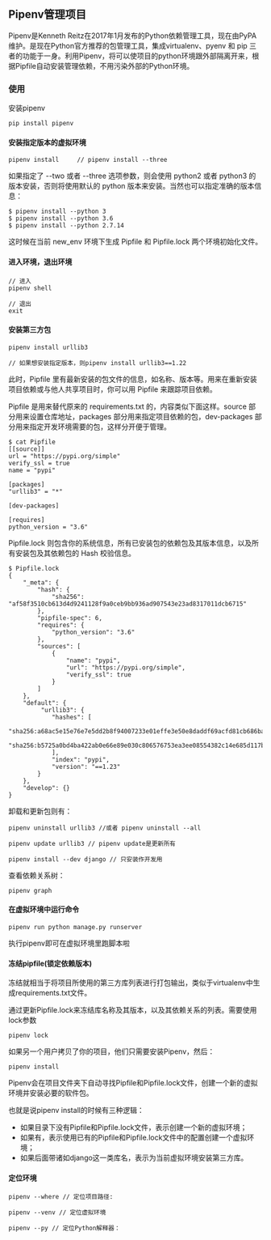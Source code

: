## Pipenv管理项目
Pipenv是Kenneth Reitz在2017年1月发布的Python依赖管理工具，现在由PyPA维护。是现在Python官方推荐的包管理工具，集成virtualenv、pyenv 和 pip 三者的功能于一身。利用Pipenv，将可以使项目的python环境跟外部隔离开来，根据Pipfile自动安装管理依赖，不用污染外部的Python环境。

### 使用

安装pipenv

```
pip install pipenv
```

#### 安装指定版本的虚拟环境

```
pipenv install     // pipenv install --three
```

如果指定了 --two 或者 --three 选项参数，则会使用 python2 或者 python3 的版本安装，否则将使用默认的 python 版本来安装。当然也可以指定准确的版本信息：

```
$ pipenv install --python 3
$ pipenv install --python 3.6
$ pipenv install --python 2.7.14
```

这时候在当前 new_env 环境下生成 Pipfile 和 Pipfile.lock 两个环境初始化文件。

#### 进入环境，退出环境

```
// 进入
pipenv shell

// 退出
exit
```

#### 安装第三方包

```
pipenv install urllib3

// 如果想安装指定版本，则pipenv install urllib3==1.22
```

此时，Pipfile 里有最新安装的包文件的信息，如名称、版本等。用来在重新安装项目依赖或与他人共享项目时，你可以用 Pipfile 来跟踪项目依赖。

Pipfile 是用来替代原来的 requirements.txt 的，内容类似下面这样。source 部分用来设置仓库地址，packages 部分用来指定项目依赖的包，dev-packages 部分用来指定开发环境需要的包，这样分开便于管理。

```
$ cat Pipfile
[[source]]
url = "https://pypi.org/simple"
verify_ssl = true
name = "pypi"

[packages]
"urllib3" = "*"

[dev-packages]

[requires]
python_version = "3.6"
```

Pipfile.lock 则包含你的系统信息，所有已安装包的依赖包及其版本信息，以及所有安装包及其依赖包的 Hash 校验信息。

```
$ Pipfile.lock
{
    "_meta": {
        "hash": {
            "sha256": "af58f3510cb613d4d9241128f9a0ceb9bb936ad907543e23ad8317011dcb6715"
        },
        "pipfile-spec": 6,
        "requires": {
            "python_version": "3.6"
        },
        "sources": [
            {
                "name": "pypi",
                "url": "https://pypi.org/simple",
                "verify_ssl": true
            }
        ]
    },
    "default": {                
         "urllib3": {
            "hashes": [
                "sha256:a68ac5e15e76e7e5dd2b8f94007233e01effe3e50e8daddf69acfd81cb686baf",
                "sha256:b5725a0bd4ba422ab0e66e89e030c806576753ea3ee08554382c14e685d117b5"
            ],
            "index": "pypi",
            "version": "==1.23"
        }
    },
    "develop": {}
}
```


卸载和更新包则有：

```
pipenv uninstall urllib3 //或者 pipenv uninstall --all

pipenv update urllib3 // pipenv update是更新所有

pipenv install --dev django // 只安装作开发用
```

查看依赖关系树：

```
pipenv graph
```

#### 在虚拟环境中运行命令

```
pipenv run python manage.py runserver
```

执行pipenv即可在虚拟环境里跑脚本啦

#### 冻结pipfile(锁定依赖版本)
冻结就相当于将项目所使用的第三方库列表进行打包输出，类似于virtualenv中生成requirements.txt文件。

通过更新Pipfile.lock来冻结库名称及其版本，以及其依赖关系的列表。需要使用lock参数

```
pipenv lock
```

如果另一个用户拷贝了你的项目，他们只需要安装Pipenv，然后：

```
pipenv install
```

Pipenv会在项目文件夹下自动寻找Pipfile和Pipfile.lock文件，创建一个新的虚拟环境并安装必要的软件包。

也就是说pipenv install的时候有三种逻辑：


 - 如果目录下没有Pipfile和Pipfile.lock文件，表示创建一个新的虚拟环境；
 - 如果有，表示使用已有的Pipfile和Pipfile.lock文件中的配置创建一个虚拟环境；
 - 如果后面带诸如django这一类库名，表示为当前虚拟环境安装第三方库。

#### 定位环境

```
pipenv --where // 定位项目路径:

pipenv --venv // 定位虚拟环境

pipenv --py // 定位Python解释器：
```